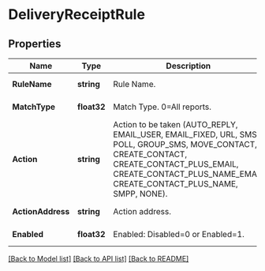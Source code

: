 # DeliveryReceiptRule

## Properties
Name | Type | Description | Notes
------------ | ------------- | ------------- | -------------
**RuleName** | **string** | Rule Name. | [default to null]
**MatchType** | **float32** | Match Type. 0&#x3D;All reports. | [default to null]
**Action** | **string** | Action to be taken (AUTO_REPLY, EMAIL_USER, EMAIL_FIXED, URL, SMS, POLL, GROUP_SMS, MOVE_CONTACT, CREATE_CONTACT, CREATE_CONTACT_PLUS_EMAIL, CREATE_CONTACT_PLUS_NAME_EMAIL CREATE_CONTACT_PLUS_NAME, SMPP, NONE). | [default to null]
**ActionAddress** | **string** | Action address. | [default to null]
**Enabled** | **float32** | Enabled: Disabled&#x3D;0 or Enabled&#x3D;1. | [default to null]

[[Back to Model list]](../README.md#documentation-for-models) [[Back to API list]](../README.md#documentation-for-api-endpoints) [[Back to README]](../README.md)


